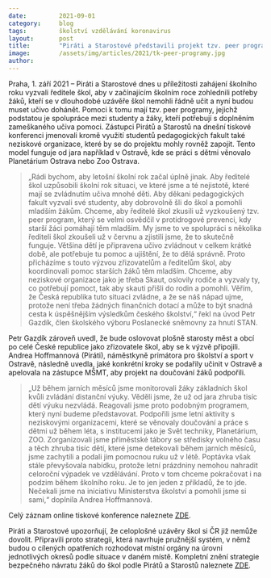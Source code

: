 ```yaml
---
date:         2021-09-01
category:     blog
tags:         školství vzdělávání koronavirus
layout:       post
title:        "Piráti a Starostové představili projekt tzv. peer programu na pomoc žákům k doplnění výuky zameškané během loňského školního roku"
image:        /assets/img/articles/2021/tk-peer-programy.jpg
author:       
---
```



 

Praha, 1. září 2021 – Piráti a Starostové dnes u příležitosti zahájení školního roku vyzvali ředitele škol, aby v začínajícím školním roce zohlednili potřeby žáků, kteří se v dlouhodobé uzávěře škol nemohli řádně učit a nyní budou muset učivo dohánět. Pomoci k tomu mají tzv. peer programy, jejichž podstatou je spolupráce mezi studenty a žáky, kteří potřebují s doplněním zameškaného učiva pomoci. Zástupci Pirátů a Starostů na dnešní tiskové konferenci jmenovali kromě využití studentů pedagogických fakult také neziskové organizace, které by se do projektu mohly rovněž zapojit. Tento model funguje od jara například v Ostravě, kde se práci s dětmi věnovalo Planetárium Ostrava nebo Zoo Ostrava.

 

> „Rádi bychom, aby letošní školní rok začal úplně jinak. Aby ředitelé škol uzpůsobili školní rok situaci, ve které jsme a té nejistotě, které mají se zvládnutím učiva mnohé děti. Aby děkani pedagogických fakult vyzvali své studenty, aby dobrovolně šli do škol a pomohli mladším žákům. Chceme, aby ředitelé škol zkusili už vyzkoušený tzv. peer program, který se velmi osvědčil v protidrogové prevenci, kdy starší žáci pomáhají těm mladším. My jsme to ve spolupráci s několika řediteli škol zkoušeli už v červnu a zjistili jsme, že to skutečně funguje. Většina dětí je připravena učivo zvládnout v celkem krátké době, ale potřebuje tu pomoc a ujištění, že to dělá správně. Proto přicházíme s touto výzvou zřizovatelům a ředitelům škol, aby koordinovali pomoc starších žáků těm mladším. Chceme, aby neziskové organizace jako je třeba Skaut, oslovily rodiče a vyzvaly ty, co potřebují pomoct, tak aby skauti přišli do rodin a pomohli. Věřím, že Česká republika tuto situaci zvládne, a že se náš nápad ujme, protože není třeba žádných finančních dotací a může to být snadná cesta k úspěšnějším výsledkům českého školství,“ řekl na úvod Petr Gazdík, člen školského výboru Poslanecké sněmovny za hnutí STAN.

 

Petr Gazdík zároveň uvedl, že bude oslovovat plošně starosty měst a obcí po celé České republice jako zřizovatele škol, aby se k výzvě připojili. Andrea Hoffmannová (Piráti), náměstkyně primátora pro školství a sport v Ostravě, následně uvedla, jaké konkrétní kroky se podařily učinit v Ostravě a apelovala na zástupce MŠMT, aby projekt na doučování žáků podpořili. 

 

> „Už během jarních měsíců jsme monitorovali žáky základních škol kvůli zvládání distanční výuky. Věděli jsme, že už od jara zhruba tisíc dětí výuku nezvládá. Reagovali jsme proto podobným programem, který nyní budeme představovat. Podpořili jsme letní aktivity s neziskovými organizacemi, které se věnovaly doučování a práce s dětmi už během léta, s institucemi jako je Svět techniky, Planetárium, ZOO. Zorganizovali jsme příměstské tábory se středisky volného času a těch zhruba tisíc dětí, které jsme detekovali během jarních měsíců, jsme zachytili a podali jim pomocnou ruku už v létě. Poptávka však stále převyšovala nabídku, protože letní prázdniny nemohou nahradit celoroční výpadek ve vzdělávání. Proto v tom chceme pokračovat i na podzim během školního roku. Je to jen jeden z příkladů, že to jde. Nečekali jsme na iniciativu Ministerstva školství a pomohli jsme si sami,“ doplnila Andrea Hoffmannová.

 

Celý záznam online tiskové konference naleznete [ZDE](https://drive.google.com/file/d/1tapc7Gwf2GJrPNorjFBiczisxeTDYnaU/view).

 

Piráti a Starostové upozorňují, že celoplošné uzávěry škol si ČR již nemůže dovolit. Připravili proto strategii, která navrhuje pružnější systém, v němž budou o cílených opatřeních rozhodovat místní orgány na úrovni jednotlivých okresů podle situace v daném místě. Kompletní znění strategie bezpečného návratu žáků do škol podle Pirátů a Starostů naleznete [ZDE](https://www.pirati.cz/assets/pdf/strategie-Pir%C3%A1ti-STAN-%C5%A1kolstv%C3%AD.pdf).

